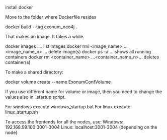 install docker

Move to the folder where Dockerfile resides

docker build --tag exonum_neo4j .

That makes an image. It takes a while.


docker images .... list images
docker rmi <image_name> ... <image_name_n> ... delete image(s)
docker ps -a ... shows all running containers
docker rm <container_name> ...<container_name_n>... deletes container(s)

To make a shared directory:

docker volume create --name ExonumConfVolume

If you use different name for volume or image, then you need to change the values also in <OP>_startup script.

For windows execute windows_startup.bat
For linux execute linux_startup.sh

To access the frontends for all the nodes, use:
Windows:
192.168.99.100:3001-3004
Linux:
localhost:3001-3004 (depending on the node)